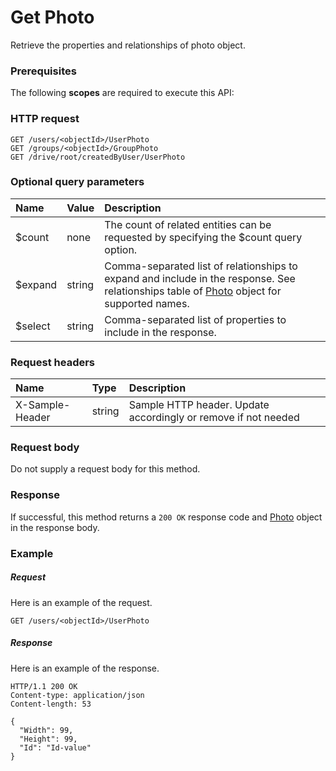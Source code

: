 # Get Photo

Retrieve the properties and relationships of photo object.
### Prerequisites
The following **scopes** are required to execute this API: 
### HTTP request
<!-- { "blockType": "ignored" } -->
```http
GET /users/<objectId>/UserPhoto
GET /groups/<objectId>/GroupPhoto
GET /drive/root/createdByUser/UserPhoto
```
### Optional query parameters
|Name|Value|Description|
|:---------------|:--------|:-------|
|$count|none|The count of related entities can be requested by specifying the $count query option.|
|$expand|string|Comma-separated list of relationships to expand and include in the response. See relationships table of [Photo](../resources/photo.md) object for supported names. |
|$select|string|Comma-separated list of properties to include in the response.|

### Request headers
| Name       | Type | Description|
|:-----------|:------|:----------|
| X-Sample-Header  | string  | Sample HTTP header. Update accordingly or remove if not needed|

### Request body
Do not supply a request body for this method.
### Response
If successful, this method returns a `200 OK` response code and [Photo](../resources/photo.md) object in the response body.
### Example
##### Request
Here is an example of the request.
<!-- {
  "blockType": "request",
  "name": "get_photo"
}-->
```http
GET /users/<objectId>/UserPhoto
```
##### Response
Here is an example of the response.
<!-- {
  "blockType": "response",
  "truncated": false,
  "@odata.type": "microsoft.graph.photo"
} -->
```http
HTTP/1.1 200 OK
Content-type: application/json
Content-length: 53

{
  "Width": 99,
  "Height": 99,
  "Id": "Id-value"
}
```

<!-- uuid: 57e02da2-b862-4b2f-836a-c2a183fcf46b
2015-10-21 09:49:44 UTC -->
<!-- {
  "type": "#page.annotation",
  "description": "Get Photo",
  "keywords": "",
  "section": "documentation",
  "tocPath": ""
}-->